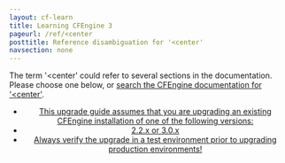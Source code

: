```yaml
---
layout: cf-learn
title: Learning CFEngine 3
pageurl: /ref/<center
posttitle: Reference disambiguation for '<center'
navsection: none
---
```


The term '<center' could refer to several sections in the documentation. Please choose one below, or
[search the CFEngine documentation for '<center'](http://cfengine.com/docs/3.5/search.html?q=<center).

- [<center data-behavior="exclude-from-toc">This upgrade guide assumes that you are upgrading an existing CFEngine installation of one of the following versions:](http://cfengine.com/docs/3.5/getting-started-upgrade.html#<center-data-behavior=-exclude-from-toc->this-upgrade-guide-assumes-that-you-are-upgrading-an-existing-cfengine-installation-of-one-of-the-following-versions)
- [<center data-behavior="exclude-from-toc">2.2.x or 3.0.x](http://cfengine.com/docs/3.5/getting-started-upgrade.html#<center-data-behavior=-exclude-from-toc->2-2-x-or-3-0-x)
- [<center data-behavior="exclude-from-toc">Always verify the upgrade in a test environment prior to upgrading production environments\!](http://cfengine.com/docs/3.5/getting-started-upgrade.html#<center-data-behavior=-exclude-from-toc->always-verify-the-upgrade-in-a-test-environment-prior-to-upgrading-production-environments!)
